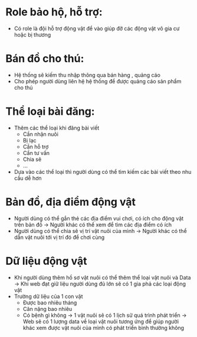 # Role bảo hộ, hỗ trợ:
- Có role là đội hỗ trợ động vật để vào giúp đỡ các động vật vô gia cư hoặc bị thương

# Bán đồ cho thú:
- Hệ thống sẽ kiếm thu nhập thông qua bán hàng , quảng cáo 
- Cho phép người dùng liên hệ hệ thống để được quảng cáo sản phẩm cho thú 

# Thể loại bài đăng:
- Thêm các thể loại khi đăng bài viết 
    + Cần nhận nuôi
    + Bị lạc 
    + Cần hỗ trợ 
    + Cần tư vấn 
    + Chia sẽ 
    + ...
- Dựa vào các thể loại thì người dùng có thể tìm kiếm các bài viết theo nhu cầu dễ hơn 
  
# Bản đồ, địa điểm động vật 
- Người dùng có thể gắn thẻ các địa điểm vui chơi, có ích cho động vật trên bản đồ 
    -> Người khác có thể xem để tìm các địa điểm có ích 
- Người dùng có thể chia sẽ vị trí vật nuôi của mình
    -> Người khác có thể dẫn vật nuôi tới vị trí đó để chơi cùng 

# Dữ liệu động vật 
- Khi người dùng thêm hồ sơ vật nuôi có thể thêm thể loại vật nuôi và Data 
    -> Khi web đạt giữ liệu người dùng đủ lớn sẽ có 1 gia phả các loại động vật 
- Trường dữ liệu của 1 con vật 
    + Được bao nhiêu tháng 
    + Cân nặng bao nhiêu 
    + Có bệnh gì không 
    -> 1 vật nuôi sẽ có 1 lịch sữ quá trình phát triển 
    -> Web sẽ có 1 lượng data về loại vật nuôi tương ứng để giúp người khác xem 
    được vật nuôi của mình có phát triển bình thường không 
